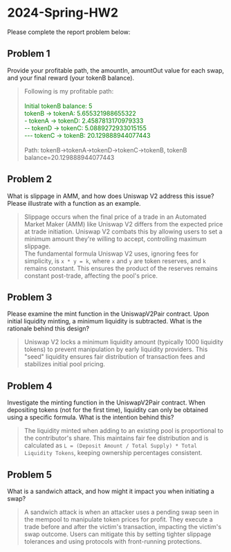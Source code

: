 # 2024-Spring-HW2

Please complete the report problem below:

## Problem 1
Provide your profitable path, the amountIn, amountOut value for each swap, and your final reward (your tokenB balance).
<!-- ### Solution: -->
>Following is my profitable path:\
\
<font color="green"> Initial tokenB balance: 5</font>\
<font color="green"> tokenB -> tokenA: 5.655321988655322</font>\
<font color="green">- tokenA -> tokenD: 2.4587813170979333</font>\
<font color="green">-- tokenD -> tokenC: 5.0889272933015155</font>\
<font color="green">--- tokenC -> tokenB: 20.129888944077443</font>\
\
Path: tokenB->tokenA->tokenD->tokenC->tokenB, tokenB balance=20.129888944077443

## Problem 2
What is slippage in AMM, and how does Uniswap V2 address this issue? Please illustrate with a function as an example.
<!-- ### Solution: -->
>Slippage occurs when the final price of a trade in an Automated Market Maker (AMM) like Uniswap V2 differs from the expected price at trade initiation. Uniswap V2 combats this by allowing users to set a minimum amount they're willing to accept, controlling maximum slippage.\
The fundamental formula Uniswap V2 uses, ignoring fees for simplicity, is `x * y = k`, where `x` and `y` are token reserves, and `k` remains constant. This ensures the product of the reserves remains constant post-trade, affecting the pool's price.

## Problem 3
Please examine the mint function in the UniswapV2Pair contract. Upon initial liquidity minting, a minimum liquidity is subtracted. What is the rationale behind this design?
<!-- ### Solution: -->
>Uniswap V2 locks a minimum liquidity amount (typically 1000 liquidity tokens) to prevent manipulation by early liquidity providers. This "seed" liquidity ensures fair distribution of transaction fees and stabilizes initial pool pricing.

## Problem 4
Investigate the minting function in the UniswapV2Pair contract. When depositing tokens (not for the first time), liquidity can only be obtained using a specific formula. What is the intention behind this?
<!-- ### Solution: -->
>The liquidity minted when adding to an existing pool is proportional to the contributor's share. This maintains fair fee distribution and is calculated as `L = (Deposit Amount / Total Supply) * Total Liquidity Tokens`, keeping ownership percentages consistent.

## Problem 5
What is a sandwich attack, and how might it impact you when initiating a swap?
<!-- ### Solution: -->
>A sandwich attack is when an attacker uses a pending swap seen in the mempool to manipulate token prices for profit. They execute a trade before and after the victim's transaction, impacting the victim's swap outcome. Users can mitigate this by setting tighter slippage tolerances and using protocols with front-running protections.

